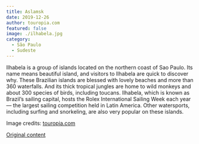 ```yaml
---
title: Aslamsk  
date: 2019-12-26
author: touropia.com
featured: false
image: ./ilhabela.jpg
category:
  - São Paulo
  - Sudeste
---
```


Ilhabela is a group of islands located on the northern coast of Sao Paulo. Its name means beautiful island, and visitors to Ilhabela are quick to discover why. These Brazilian islands are blessed with lovely beaches and more than 360 waterfalls. And its thick tropical jungles are home to wild monkeys and about 300 species of birds, including toucans. Ilhabela, which is known as Brazil’s sailing capital, hosts the Rolex International Sailing Week each year — the largest sailing competition held in Latin America. Other watersports, including surfing and snorkeling, are also very popular on these islands.

Image credits: [touropia.com](https://www.touropia.com/islands-in-brazil/)

[Original content](https://www.touropia.com/islands-in-brazil/)
